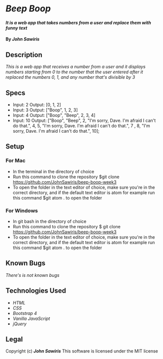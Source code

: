 # _Beep Boop_

#### _It is a web app that takes numbers from a user and replace them with funny text_

#### By _**John Sawiris**_

## Description
_This is a web app that receives a number from a user and it displays numbers starting from 0 to the number that the user entered after it replaced the numbers 0, 1, and any number that's divisible by 3_
## Specs
* Input: 2 Output: [0, 1, 2]
* Input: 3 Output: ["Boop", 1, 2, 3]
* Input: 4 Output: ["Boop", "Beep", 2, 3, 4]
* Input: 10 Output: ["Boop", "Beep", 2, "I'm sorry, Dave. I'm afraid I can't do that.", 4, 5, "I'm sorry, Dave. I'm afraid I can't do that.", 7 , 8, "I'm sorry, Dave. I'm afraid I can't do that.", 10];

## Setup

### For Mac
* In the terminal in the directory of choice
* Run this command to clone the repository $git clone https://github.com/JohnSawiris/beep-boop-week3
* To open the folder in the text editor of choice, make sure you're in the correct directory, and if the default text editor is atom for example run this command $git atom . to open the folder

### For Windows
* In git bash in the directory of choice
* Run this command to clone the repository $ git clone https://github.com/JohnSawiris/beep-boop-week3
* To open the folder in the text editor of choice, make sure you're in the correct directory, and if the default text editor is atom for example run this command $git atom . to open the folder

## Known Bugs
_There's is not known bugs_

## Technologies Used

* _HTML_
* _CSS_
* _Bootstrap 4_
* _Vanilla JavaScript_
* _jQuery_

## Legal
Copyright (c) **_John Sawiris_**
This software is licensed under the MIT license

